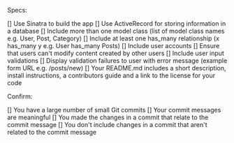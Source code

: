 Specs:

 [] Use Sinatra to build the app
 [] Use ActiveRecord for storing information in a database
 [] Include more than one model class (list of model class names e.g. User, Post, Category)
 [] Include at least one has_many relationship (x has_many y e.g. User has_many Posts)
 [] Include user accounts
 [] Ensure that users can't modify content created by other users
 [] Include user input validations
 [] Display validation failures to user with error message (example form URL e.g. /posts/new)
 [] Your README.md includes a short description, install instructions, a contributors guide and a link to the license for your code

Confirm:

[] You have a large number of small Git commits
[] Your commit messages are meaningful
[] You made the changes in a commit that relate to the commit message
[] You don't include changes in a commit that aren't related to the commit message